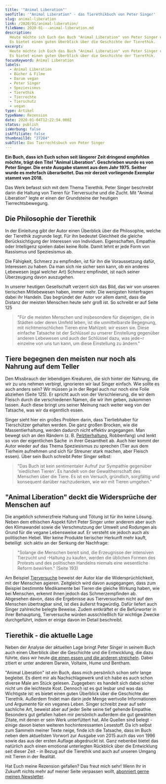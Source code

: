```yaml
---
title: '"Animal Liberation"'
seoTitle: '"Animal Liberation" - das Tierethikbuch von Peter Singer'
slug: animal-liberation
link: /2020/01/animal-liberation/
fileName: 2020-01---animal-liberation.md
description:
  Heute möchte ich Euch das Buch "Animal Liberation" von Peter Singer empfehlen.
  Es bietet einen guten Überblick über die Geschichte der Tierethik.
excerpt:
  Heute möchte ich Euch das Buch "Animal Liberation" von Peter Singer empfehlen.
  Es bietet einen guten Überblick über die Geschichte der Tierethik.
focusKeyword: Animal Liberation
labels:
  - Animal Liberation
  - Bücher & Filme
  - Darum vegan
  - Peter Singer
  - Speziesismus
  - Tierethik
  - Tierrechte
  - Tierschutz
  - vegan
type: Artikel
typeName: Rezension
date: 2020-01-04T12:22:54.000Z
status: publish
isWerbung: false
isAffiliate: false
thumbnailId: "27284"
subTitle: Das Tierrechtsbuch von Peter Singer
---
```


<strong>Ein Buch, dass ich Euch schon seit längerer Zeit dringend empfehlen
möchte, trägt den Titel "Animal Liberation". Geschrieben wurde es von Peter
Singer. Die erste Ausgabe stammt aus dem Jahr 1975. Seither wurde es mehrfach
überarbeitet. Das mir derzeit vorliegende Exemplar stammt von 2018.</strong>

Das Werk befasst sich mit dem Thema Tierethik. Peter Singer beschreibt darin die
Haltung von Tieren für Tierversuche und die Zucht. Mit "Animal Liberation" legte
er einen der Grundsteine der heutigen Tierrechtsbewegung.

## Die Philosophie der Tierethik

In der Einleitung gibt der Autor einen Überblick über die Philosophie, welche
der Tierethik zugrunde liegt. Für ihn bedeutet Gleichheit die gleiche
Berücksichtigung der Interessen von Individuen. Eigenschaften, Empathie oder
Intelligenz spielen dabei keine Rolle. Damit lehnt er jede Form von Rassismus
und Speziesismus ab.

Die Fähigkeit, Schmerz zu empfinden, ist für ihn die Voraussetzung dafür,
Interessen zu haben. Da man sich nie sicher sein kann, ob ein anderes Lebewesen
(egal welcher Art) Schmerz empfindet, ist nach seiner Überzeugung davon
auszugehen.

In unserer heutigen Gesellschaft verzerrt sich das Bild, das wir von unseren
tierischen Mitlebewesen haben, immer mehr. Die wenigsten hinterfragen dabei ihr
Handeln. Das begründet der Autor vor allem damit, dass die Distanz der meisten
Menschen heute sehr groß ist. So schreibt er auf Seite 125

<blockquote>"Für die meisten Menschen und insbesondere für diejenigen, die in Städten oder deren Umfeld leben, ist die unmittelbarste Begegnung, mit nichtmenschlichen Tieren eine Mahlzeit: wir essen sie. Diese einfache Tatsache ist der Schlüssel zu unserer Einstellung gegenüber anderen Lebewesen und auch der Schlüssel dazu, was jede⋆r einzelne von uns tun kann, um diese Einstellung zu ändern."</blockquote>

## Tiere begegnen den meisten nur noch als Nahrung auf dem Teller

Den Missbrauch der lebendigen Kreaturen, die sich hinter der Nahrung, die wir zu
uns nehmen verbirgt, ignorieren wir laut Singer einfach. Wie sollte es auch
anders sein? Wir müssen ja in der Regel auch nur noch eine Folie abziehen (Seite
125). Er spricht auch von der Verschleierung, die wir dem Fleisch durch die
verschiedenen Namen, die wir ihm geben, zukommen lassen. Auch diese bringt uns
seiner Meinung nach weiter weg von der Tatsache, was wir da eigentlich essen.

Singer sieht hier ein großes Problem darin, dass Tierliebhaber für Tierschützer
gehalten werden. Die ganz großen Brocken, wie die Massentierhaltung, werden
dadurch nicht effektiv angegangen. Man bewegt sich an den Rändern (z. B.
[Pelztierhaltung](/2014/11/fakepelz-echtpelz/), Robbenfang) und lenkt so von der
eigentlichen Sache  in ihrer Gesamtheit ab. Auch hier kommt der Autor wieder auf
das Thema Speziesismus zu sprechen (Tier aus dem Tierheim aufnehmen und sich für
Streuner stark machen, aber Fleisch essen). Über sein Buch schreibt Peter Singer
selbst:

<blockquote>"Das Buch ist kein sentimentaler Aufruf zur Sympathie gegenüber 'niedlichen Tieren'. Es handelt von der Gewaltherrschaft des Menschen über die Tiere. Es ist ein Versuch, gründlich, sorgfältig und konsequent darüber nachzudenken, wie wir mit Tieren umgehen."</blockquote>

## "Animal Liberation" deckt die Widersprüche der Menschen auf

Die angeblich schmerzfreie Haltung und Tötung ist für ihn keine Lösung. Neben
dem ethischen Aspekt führt Peter Singer unter anderem aber auch den Klimawandel
sowie die Verschmutzung der Umwelt und Rodungen als Grund für die vegane
Lebensweise auf. Er versteht sie jedoch auch als politischen Hebel. Wer keine
Produkte tierischer Herkunft mehr kauft, beteiligt  sich aktiv an der Senkung
der Nachfrage:

<blockquote>"Solange die Menschen bereit sind, die Erzeugnisse der intensiven Tierzucht und -Haltung zu kaufen, werden die üblichen Formen des Protests und des politischen Handelns niemals eine wesentliche Reform bewirken." (Seite 193)</blockquote>

Am Beispiel [Tierversuche](/2019/10/tierversuche-in-deutschland/) beweist der
Autor klar die Widersprüchlichkeit, mit der Menschen agieren. Zeitgleich wird
davon ausgegangen, dass zum Beispiel bestimmte Medikamente bei Tieren die
gleiche Wirkung haben, wie bei Menschen, erkennt ihnen jedoch das
Schmerzempfinden ab. Abgesehen davon, dass die Ergebnisse aus Tierversuchen
nicht auf den Menschen übertragbar sind, ist dies äußerst fragwürdig. Dafür
liefert auch Singer zahlreiche belegte Beweise. Zudem entkräftet er die
Befürworter in ihrer Behauptung, Tierversuche würden ausschließlich für wichtige
Zwecke durchgeführt, indem er einige davon im Detail beschreibt.

## Tierethik - die aktuelle Lage

Neben der Analyse der aktuellen Lage bringt Peter Singer in seinem Buch auch
einen Überblick über die Geschichte und die Entwicklung, die dazu führte, dass
wir heute
[die einen essen und die anderen streicheln](/2019/03/warum-wir-hunde-lieben-schweine-essen-und-kuehe-anziehen/).
Dabei zitiert er unter anderem Darwin, Voltaire, Hume und Bentham.

"Animal Liberation" ist ein Buch, dass mich persönlich schon sehr lange
begleitet. Es dient mir als Nachschlagewerk und ich habe es auch schon diverse
Male am Stück gelesen. Zugegeben: es handelt sich dabei sicher nicht um die
leichteste Kost. Dennoch ist es gut lesbar und was das Wichtigste ist: es bietet
einen guten Überblick über die Geschichte der Tierethik. Außerdem findet man
darin jede Menge wertvolle Informationen und Argumente für ein veganes Leben.
Singer schreibt zwar auf sehr sachliche Art, beweist aber auf jeder Seite seine
tief gehende Empathie. Besonders gut gefallen haben mir persönlich außerdem die
gut gewählten Zitate, mit denen er sein Werk unterfüttert hat. Alle Quellen sind
belegt - einige davon bieten weiteren hochinteressanten Lesestoff. Da ich selbst
zum Sammeln meiner Texte neige, finde ich die Tatsache, dass im Buch neben dem
aktuellsten Vorwort zur Ausgabe von 2015 auch das von 1996 sowie das aus der
ersten Auflage abgedruckt ist. Ganz nebenbei bietet das natürlich auch einen
emotional unterlegten Rückblick über die Entwicklung seit dieser Zeit - in Bezug
auf die Tierethik und auch auf unseren Umgang mit Tieren in der Realität.

Hat Euch meine Rezension gefallen? Das freut mich sehr! Wenn Ihr in Zukunft
nichts mehr auf meiner Seite verpassen wollt,
[abonniert gerne meinen Newsletter](#newsletter).
